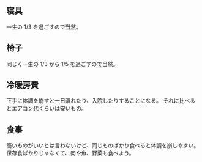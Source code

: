 ## 寝具

一生の 1/3 を過ごすので当然。

## 椅子

同じく一生の 1/3 から 1/5 を過ごすので当然。

## 冷暖房費

下手に体調を崩すと一日潰れたり、入院したりすることになる。
それに比べるとエアコン代くらいは安いもの。

## 食事

高いものがいいとは言わないけど、同じものばかり食べると体調を崩しやすい。
保存食ばかりじゃなくて、肉や魚、野菜も食べよう。
